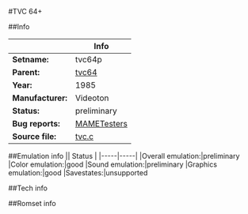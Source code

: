 #TVC 64+

##Info

||Info|
|-----|-----|
|**Setname:**|tvc64p
|**Parent:**|[tvc64](tvc64.md)
|**Year:**|1985
|**Manufacturer:**|Videoton
|**Status:**|preliminary
|**Bug reports:**|[MAMETesters](http://mametesters.org/view_all_set.php?type=1&temporary=y&search=tvc.c)
|**Source file:**|[tvc.c](https://github.com/mamedev/mame/blob/master/src/mess/drivers/tvc.c)

##Emulation info
|| Status |
|-----|-----|
|Overall emulation:|preliminary
|Color emulation:|good
|Sound emulation:|preliminary
|Graphics emulation:|good
|Savestates:|unsupported

##Tech info

##Romset info

<!--- START OF EDITED COMMENT DO NOT TOUCH TEXT ABOVE-->
